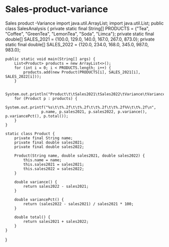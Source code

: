 # Sales-product-variance
Sales product -Variance
import java.util.ArrayList;
import java.util.List;
public class SalesAnalysis {
    private static final String[] PRODUCTS = {"Tea", "Coffee", "GreenTea", "LemonTea", "Soda", "Limca"};
    private static final double[] SALES_2021 = {100.0, 129.0, 140.0, 167.0, 267.0, 873.0};
    private static final double[] SALES_2022 = {120.0, 234.0, 168.0, 345.0, 987.0, 983.0};

    public static void main(String[] args) {
        List<Product> products = new ArrayList<>();
        for (int i = 0; i < PRODUCTS.length; i++) {
            products.add(new Product(PRODUCTS[i], SALES_2021[i], SALES_2022[i]));
        }

        System.out.println("Product\t\tSales2021\tSales2022\tVariance\tVariancePct\tTotal");
        for (Product p : products) {
            System.out.printf("%s\t\t%.2f\t\t%.2f\t\t%.2f\t\t%.2f%%\t\t%.2f\n",
                    p.name, p.sales2021, p.sales2022, p.variance(), p.variancePct(), p.total());
        }
    }

    static class Product {
        private final String name;
        private final double sales2021;
        private final double sales2022;

        Product(String name, double sales2021, double sales2022) {
            this.name = name;
            this.sales2021 = sales2021;
            this.sales2022 = sales2022;
        }

        double variance() {
            return sales2022 - sales2021;
        }

        double variancePct() {
            return (sales2022 - sales2021) / sales2021 * 100;
        }

        double total() {
            return sales2021 + sales2022;
        }
    }
}
